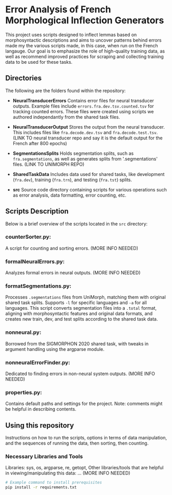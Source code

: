 # Error Analysis of French Morphological Inflection Generators

This project uses scripts designed to inflect lemmas based on morphosyntactic descriptions and aims to uncover patterns behind errors made my the various scripts made, in this case, when run on the French langauge. Our goal is to emphasize the role of high-quality training data, as well as recommend improved practices for scraping and collecting training data to be used for these tasks.

## Directories

The following are the folders found within the repository:

- **NeuralTransducerErrors**
Contains error files for neural transducer outputs. Example files include `errors.fra.dev.tsv.counted.tsv` for tracking counted errors. These files were created using scripts we authored independantly from the shared task files.

- **NeuralTransducerOutput**
Stores the output from the neural transducer. This includes files like `fra.decode.dev.tsv` and `fra.decode.test.tsv`. (LINK TO neural transducer repo and say it is the default output for the French after 800 epochs)

- **SegmentationsSplits**
Holds segmentation splits, such as `fra.segmentations`, as well as generates splits from '.segmentations' files. (LINK TO UNIMORPH REPO) 

- **SharedTaskData**
Includes data used for shared tasks, like development (`fra.dev`), training (`fra.trn`), and testing (`fra.tst`) splits.

- **src**
Source code directory containing scripts for various operations such as error analysis, data formatting, error counting, etc.

## Scripts Description

Below is a brief overview of the scripts located in the `src` directory:

### counterSorter.py: 

A script for counting and sorting errors. (MORE INFO NEEDED)

### formalNeuralErrors.py:

Analyzes formal errors in neural outputs. (MORE INFO NEEDED)

### formatSegmentations.py: 

Processes `.segmentations` files from UniMorph, matching them with original shared task splits. Supports `-l` for specific languages and `-a` for all languages. This script converts segmentation files into a `.total` format, aligning with morphosyntactic features and original data formats, and creates new train, dev, and test splits according to the shared task data.

### nonneural.py:

 Borrowed from the SIGMORPHON 2020 shared task, with tweaks in argument handling using the argparse module.

### nonneuralErrorFinder.py:

 Dedicated to finding errors in non-neural system outputs. (MORE INFO NEEDED)

### properties.py:

 Contains default paths and settings for the project. Note: comments might be helpful in describing contents.

## Using this repository

Instructions on how to run the scripts, options in terms of data manipulation, and the sequences of running the data, then sorting, then counting.

### Necessary Libraries and Tools

Libraries: sys, os, argparse, re, getopt, 
Other libraries/tools that are helpful in viewing/manipulating this data: ... (MORE INFO NEEDED)

```bash
# Example command to install prerequisites
pip install -r requirements.txt
